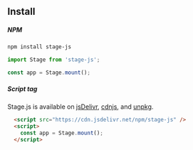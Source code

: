 ## Install

##### NPM

```sh
npm install stage-js
```

```js
import Stage from 'stage-js';

const app = Stage.mount();
```

##### Script tag

Stage.js is available on [jsDelivr](https://www.jsdelivr.com/package/npm/stage-js), [cdnjs](https://cdnjs.com/libraries/stage-js), and [unpkg](https://unpkg.com/stage-js/).

```html
  <script src="https://cdn.jsdelivr.net/npm/stage-js" />
  <script>
    const app = Stage.mount();
  </script>
```
